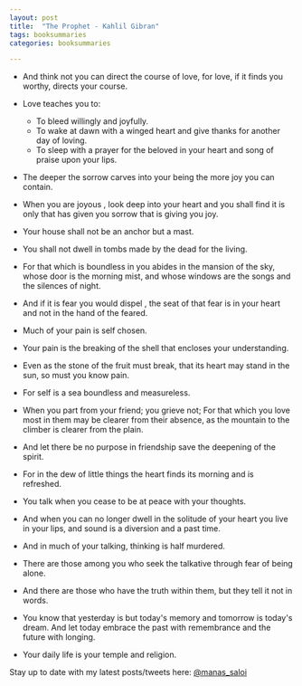 ```yaml
---
layout: post
title:  "The Prophet - Kahlil Gibran"
tags: booksummaries
categories: booksummaries

---
```


- And think not you can direct the course of love, for love, if it finds you worthy, directs your course.

- Love teaches you to:
  - To bleed willingly and joyfully.
  - To wake at dawn with a winged heart and give thanks for another day of loving.
  - To sleep with a prayer for the beloved in your heart and song of praise upon your lips.

- The deeper the sorrow carves into your being the more joy you can contain.

- When you are joyous , look deep into your heart and you shall find it is only that has given you sorrow that is giving you joy.

- Your house shall not be an anchor but a mast.

- You shall not dwell in tombs made by the dead for the living.

- For that which is boundless in you abides in the mansion of the sky, whose door is the morning mist, and whose windows are the songs and the silences of night.

- And if it is fear you would dispel , the seat of that fear is in your heart and not in the hand of the feared.

- Much of your pain is self chosen.

- Your pain is the breaking of the shell that encloses your understanding.

- Even as the stone of the fruit must break, that its heart may stand in the sun, so must you know pain.

- For self is a sea boundless and measureless.

- When you part from your friend; you grieve not; For that which you love most in them may be clearer from their absence, as the mountain to the climber is clearer from the plain.

- And let there be no purpose in friendship save the deepening of the spirit.

- For in the dew of little things the heart finds its morning and is refreshed.

- You talk when you cease to be at peace with your thoughts.

- And when you can no longer dwell in the solitude of your heart you live in your lips, and sound is a diversion and a past time.

- And in much of your talking, thinking is half murdered.

- There are those among you who seek the talkative through fear of being alone.

- And there are those who have the truth within them, but they tell it not in words.

- You know that yesterday is but today's memory and tomorrow  is today's dream. And let today embrace the past with remembrance and the future with longing.

- Your daily life is your temple and religion.

Stay up to date with my latest posts/tweets here: [@manas_saloi](http://twitter.com/manas_saloi)
